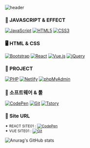 ![header](https://capsule-render.vercel.app/api?type=wave&color=auto&height=300&section=header&text=EUNNY%20PORTPOLO&fontSize=90)

### 🤔 JAVASCRIPT & EFFECT   
<div>   
  <a href="#"><img alt="JavaScript" src="https://img.shields.io/badge/JavaScript-F7DF1E?style=flat&logo=JavaScript&logoColor=white"></a>   
  <a href="#"><img alt="HTML5" src="https://img.shields.io/badge/HTML5-E34F26?logo=HTML5&logoColor=white"></a>   
  <a href="#"><img alt="CSS3" src="https://img.shields.io/badge/CSS3-1572B6?logo=CSS3&logoColor=white"></a>   
</div>   

### 🖥 HTML & CSS   
<div>   
  <a href="#"><img alt="Bootstrap" src="https://img.shields.io/badge/Bootstrap-7952B3?logo=Bootstrap&logoColor=white"></a>   
  <a href="#"><img alt="React" src="https://img.shields.io/badge/React-61DAFB?logo=React&logoColor=white"></a>   
  <a href="#"><img alt="Vue.js" src="https://img.shields.io/badge/Vue.js-4FC08D?logo=Vue.js&logoColor=white"></a>   
  <a href="#"><img alt="jQuery" src="https://img.shields.io/badge/jQuery-0769AD?logo=jQuery&logoColor=white"></a>   
</div>   

### 🧸 PROJECT   
<div>   
  <a href="#"><img alt="PHP" src="https://img.shields.io/badge/PHP-777BB4?logo=PHP&logoColor=white"></a>   
  <a href="#"><img alt="Netlify" src="https://img.shields.io/badge/Netlify-00C7B7?logo=Netlify&logoColor=white"></a>   
  <a href="#"><img alt="phpMyAdmin" src="https://img.shields.io/badge/phpMyAdmin-6C78AF?logo=phpMyAdmin&logoColor=white"></a>   
</div>   

### 🤖 소프트웨어 & 툴   
<div>    
  <a href="#"><img alt="CodePen" src="https://img.shields.io/badge/CodePen-000?logo=CodePen&logoColor=white"></a>   
  <a href="#"><img alt="Git" src="https://img.shields.io/badge/Git-F05032?logo=Git&logoColor=white"></a>   
  <a href="#"><img alt="Tstory" src="https://img.shields.io/badge/Visual Studio Code-007ACC?logo=Visual Studio Code&logoColor=white"></a>   
</div>   

### 📖 Site URL
<div style="font-size: 12px;">
  ✦ REACT SITE01 : 
  <a href="https://react01-eunny.netlify.app/"><img alt="CodePen" src="https://img.shields.io/badge/React-61DAFB?logo=React&logoColor=white"></a><br>
  ✦ VUE SITE01 : 
  <a href="https://vue-api-01.web.app/ "><img alt="Git" src="https://img.shields.io/badge/Vue.js-4FC08D?logo=Vue.js&logoColor=white"></a>   
</div> 


![Anurag's GitHub stats](https://github-readme-stats.vercel.app/api?username=eu-ny&theme=calm&show_icons=true)

